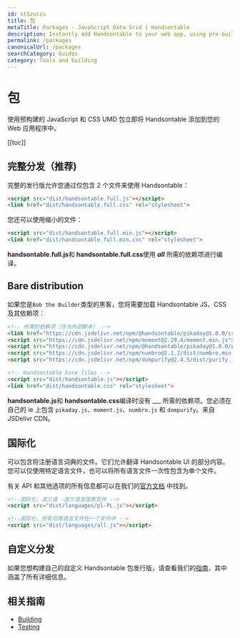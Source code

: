 ```yaml
---
id: xt5zuczu
title: 包
metaTitle: Packages - JavaScript Data Grid | Handsontable
description: Instantly add Handsontable to your web app, using pre-built UMD packages of JavaScript and CSS.
permalink: /packages
canonicalUrl: /packages
searchCategory: Guides
category: Tools and building
---
```


# 包

使用预构建的 JavaScript 和 CSS UMD 包立即将 Handsontable 添加到您的 Web 应用程序中。

[[toc]]

## 完整分发（推荐)

完整的发行版允许您通过仅包含 2 个文件来使用 Handsontable：
```html
<script src="dist/handsontable.full.js"></script>
<link href="dist/handsontable.full.css" rel="stylesheet">
```
您还可以使用缩小的文件：
```html
<script src="dist/handsontable.full.min.js"></script>
<link href="dist/handsontable.full.min.css" rel="stylesheet">
```

**handsontable.full.js**和 **handsontable.full.css**使用 ___all___ 所需的依赖项进行编译。

## Bare distribution

如果您是`Bob the Builder`类型的黑客，您将需要加载 Handsontable JS、CSS 及其依赖项：
```html
<!-- 所需的依赖项（作为外部脚本） -->
<link href="https://cdn.jsdelivr.net/npm/@handsontable/pikaday@1.0.0/css/pikaday.min.css" rel="stylesheet">
<script src="https://cdn.jsdelivr.net/npm/moment@2.29.4/moment.min.js"></script>
<script src="https://cdn.jsdelivr.net/npm/@handsontable/pikaday@1.0.0/pikaday.min.js"></script>
<script src="https://cdn.jsdelivr.net/npm/numbro@2.1.2/dist/numbro.min.js"></script>
<script src="https://cdn.jsdelivr.net/npm/dompurify@2.4.5/dist/purify.js"></script>

<!-- Handsontable bare files -->
<script src="dist/handsontable.js"></script>
<link href="dist/handsontable.css" rel="stylesheet">
```

**handsontable.js**和 **handsontable.css**编译时没有 ___ 所需的依赖项。您必须在自己的 ie 上包含 `pikaday.js`、`moment.js`、`numbro.js` 和 `dompurify`。来自 JSDelivr CDN。

## 国际化
可以包含将注册语言词典的文件。它们允许翻译 Handsontable UI 的部分内容。您可以仅使用特定语言文件，也可以将所有语言文件一次性包含为单个文件。

有关 API 和其他选项的所有信息都可以在我们的[官方文档](@/guides/internationalization/language/language.md) 中找到。

```html
<!--国际化，波兰语 -波兰语言国家文件 -->
<script src="dist/languages/pl-PL.js"></script>

<!--国际化，所有可用语言文件在一个文件中 -->
<script src="dist/languages/all.js"></script>
```

## 自定义分发

如果您想构建自己的自定义 Handsontable 包发行版，请查看我们的[指南](@/guides/tools-and-building/custom-builds/custom-builds.md)，其中涵盖了所有详细信息。

## 相关指南

<div class="boxes-list gray">

- [Building](@/guides/tools-and-building/custom-builds/custom-builds.md)
- [Testing](@/guides/tools-and-building/testing/testing.md)

</div>

